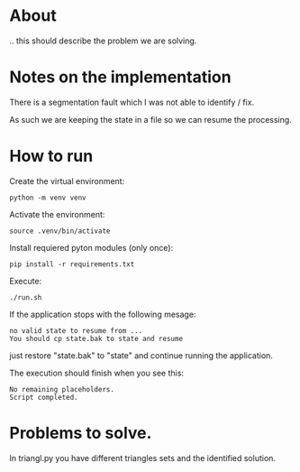 # About 
.. this should describe the problem we are solving. 

# Notes on the implementation

There is a segmentation fault which I was not able to identify / fix.

As such we are keeping the state in a file so we can resume the processing. 

# How to run

Create the virtual environment:

```
python -m venv venv
```

Activate the environment:

```
source .venv/bin/activate
```


Install requiered pyton modules (only once):

```
pip install -r requirements.txt
```

Execute:
```
./run.sh
```

If the application stops with the following mesage:
```
no valid state to resume from ...
You should cp state.bak to state and resume
```
just restore "state.bak" to "state" and continue running the application. 


The execution should finish when you see this:
```
No remaining placeholders.
Script completed.
```



# Problems to solve.

In triangl.py you have different triangles sets and the identified solution.
